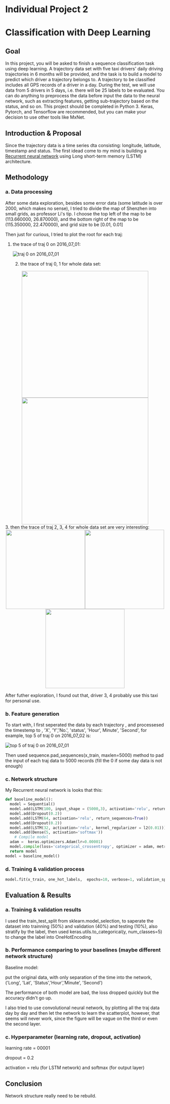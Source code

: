 # Individual Project 2 

# Classification with Deep Learning

## Goal

In this project, you will be asked to finish a sequence classification task using deep learning. A trajectory data set with five taxi drivers' daily driving trajectories in 6 months will be provided, and the task is to build a model to predict which driver a trajectory belongs to. A trajectory to be classified includes all GPS records of a driver in a day. During the test, we will use data from 5 drivers in 5 days, i.e. there will be 25 labels to be evaluated. You can do anything to preprocess the data before input the data to the neural network, such as extracting features, getting sub-trajectory based on the status, and so on. This project should be completed in Python 3. Keras, Pytorch, and Tensorflow are recommended, but you can make your decision to use other tools like MxNet.

## Introduction & Proposal 

Since the trajectory data is a time series dta consisting: longitude, latitude, timestamp and status. The first idead come to my mind is building a [Recurrent neural network](https://en.wikipedia.org/wiki/Recurrent_neural_network) using Long short-term memory (LSTM) architecture. 

## Methodology 

### a. Data processing

After some data exploration, besides some error data (some latitude is over 2000, which makes no sense), I tried to divide the map of Shenzhen into small grids, as professor Li's tip. I choose the top left of the map to be (113.660000, 26.870000), and the bottom right of the map to be (115.350000, 22.470000), and grid size to be [0.01, 0.01]

Then just for curious, I tried to plot the root for each traj:

1. the trace of traj 0  on 2016_07_01:

   ![traj 0  on 2016_07_01](C:\Users\wxsst\Desktop\Project\DS504CS586-S20\project2\img\2.png)

   2. the trace of traj 0, 1 for whole data set:

<center> 
<img src="C:\Users\wxsst\Desktop\Project\DS504CS586-S20\project2\img\3.png" width="400"/><img src="C:\Users\wxsst\Desktop\Project\DS504CS586-S20\project2\img\4.png" width="400"/>
</center>
3. then the trace of traj 2, 3, 4 for whole data set are very interesting:
<center> 
<img src="C:\Users\wxsst\Desktop\Project\DS504CS586-S20\project2\img\5.png" width="250"/><img src="C:\Users\wxsst\Desktop\Project\DS504CS586-S20\project2\img\6.png" width="250"/><img src="C:\Users\wxsst\Desktop\Project\DS504CS586-S20\project2\img\7.png" width="250"/>
</center>

After futher exploration, I found out that, driver 3, 4 probably use this taxi for personal use.  

### b. Feature generation

To start with, I first seperated the data by each trajectory , and processesed the timestemp to ,  'X', 'Y','No.', 'status', 'Hour', Minute', 'Second', for example, top 5 of traj 0 on 2016_07_02 is:

![top 5 of traj 0 on 2016_07_01](C:\Users\wxsst\Desktop\Project\DS504CS586-S20\project2\img\8.png)



Then used sequence.pad_sequences(x_train, maxlen=5000) method to pad the input of each traj data to 5000 records (fill the 0 if some day data is not enough)

### c. Network structure

My Recurrent neural network is looks that this:

```python 
def baseline_model():
  model = Sequential()
  model.add(LSTM(100, input_shape = (5000,3), activation='relu', return_sequences=True))
  model.add(Dropout(0.2))
  model.add(LSTM(64, activation='relu', return_sequences=True))
  model.add(Dropout(0.2))
  model.add(LSTM(32, activation='relu', kernel_regularizer = l2(0.01)))
  model.add(Dense(5, activation='softmax'))  
	# Compile model
  adam =  keras.optimizers.Adam(lr=0.00001)
  model.compile(loss='categorical_crossentropy', optimizer = adam, metrics=['accuracy'])
  return model
model = baseline_model()
```

### d. Training & validation process

```python
model.fit(x_train, one_hot_labels,  epochs=10, verbose=1, validation_split=0.4)
```

## Evaluation & Results

### a. Training & validation results

I used the train_test_split from sklearn.model_selection, to saperate the dataset into trainning (50%) and validation (40%) and testing (10%), also stratify by the label, then used keras.utils.to_categorical(y, num_classes=5) to change the label into OneHotEncoding 

### b. Performance comparing to your baselines (maybe different network structure)

Baseline model:

put the original data, with only separation of the time into the network, ('Long', 'Lat', 'Status','Hour','Minute', 'Second')

The performance of both model are bad, the loss dropped quickly but the accuracy didn't go up.

I also tried to use convolutional neural network, by plotting all the traj data day by day and then let the network to learn the scatterplot, however, that seems will never work, since the figure will be vague on the third or even the second layer. 

### c. Hyperparameter (learning rate, dropout, activation)

learning rate = 00001

dropout = 0.2

activation = relu (for LSTM network) and softmax (for output layer)

## Conclusion

Network structure really need to be rebuild.

